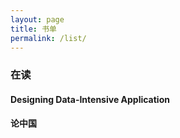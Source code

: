 ```yaml
---
layout: page
title: 书单
permalink: /list/
---
```


###  在读
#### Designing Data-Intensive Application 
#### 论中国
